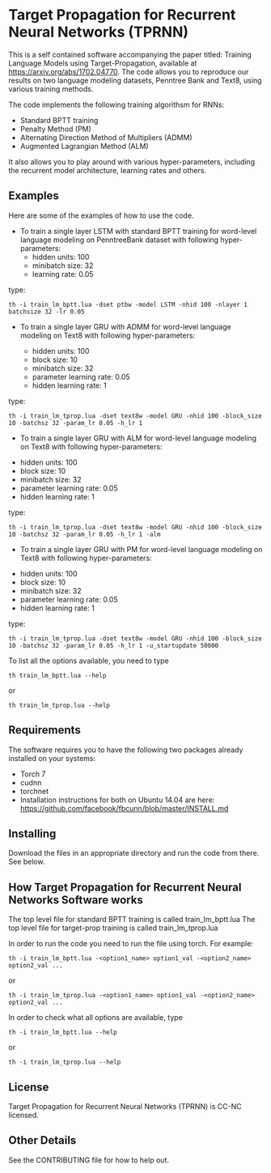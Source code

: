 # Target Propagation for Recurrent Neural Networks (TPRNN)

This is a self contained software accompanying the paper titled: Training
Language Models using Target-Propagation, available at https://arxiv.org/abs/1702.04770.
The code allows you to reproduce our results on two language modeling
datasets, Penntree Bank and Text8, using various training methods.


The code implements the following training algorithsm for RNNs:

- Standard BPTT training
- Penalty Method (PM)
- Alternating Direction Method of Multipliers (ADMM)
- Augmented Lagrangian Method (ALM)

It also allows you to play around with various hyper-parameters,
including the recurrent model architecture, learning rates and others.

## Examples
Here are some of the examples of how to use the code.

* To train a single layer LSTM with standard BPTT training for word-level language modeling on PenntreeBank dataset with following hyper-parameters:
  - hidden units: 100
  - minibatch size: 32
  - learning rate: 0.05

type:
```
th -i train_lm_bptt.lua -dset ptbw -model LSTM -nhid 100 -nlayer 1 batchsize 32 -lr 0.05
```

* To train a single layer GRU with ADMM for word-level language modeling on
Text8 with following hyper-parameters:

  - hidden units: 100
  - block size: 10
  - minibatch size: 32
  - parameter learning rate: 0.05
  - hidden learning rate: 1

type:
```
th -i train_lm_tprop.lua -dset text8w -model GRU -nhid 100 -block_size 10 -batchsz 32 -param_lr 0.05 -h_lr 1
```

* To train a single layer GRU with ALM for word-level language modeling on
Text8 with following hyper-parameters:
- hidden units: 100
- block size: 10
- minibatch size: 32
- parameter learning rate: 0.05
- hidden learning rate: 1

type:
```
th -i train_lm_tprop.lua -dset text8w -model GRU -nhid 100 -block_size 10 -batchsz 32 -param_lr 0.05 -h_lr 1 -alm
```

* To train a single layer GRU with PM for word-level language modeling on
Text8 with following hyper-parameters:
- hidden units: 100
- block size: 10
- minibatch size: 32
- parameter learning rate: 0.05
- hidden learning rate: 1

type:
```
th -i train_lm_tprop.lua -dset text8w -model GRU -nhid 100 -block_size 10 -batchsz 32 -param_lr 0.05 -h_lr 1 -u_startupdate 50000
```

To list all the options available, you need to type
```
th train_lm_bptt.lua --help
```
or

```
th train_lm_tprop.lua --help
```


## Requirements
The software requires you to have the following two packages already
installed on your systems:

- Torch 7
- cudnn
- torchnet
- Installation instructions for both on Ubuntu 14.04 are here: https://github.com/facebook/fbcunn/blob/master/INSTALL.md


## Installing
Download the files in an appropriate directory and run the code from there. See below.


## How Target Propagation for Recurrent Neural Networks Software works
The top level file for standard BPTT training is called train_lm_bptt.lua
The top level file for target-prop training is called train_lm_tprop.lua

In order to run the code you need to run the file using torch. For example:

```
th -i train_lm_bptt.lua -<option1_name> option1_val -<option2_name> option2_val ...
```
or

```
th -i train_lm_tprop.lua -<option1_name> option1_val -<option2_name> option2_val ...
```

In order to check what all options are available, type

```
th -i train_lm_bptt.lua --help
```
or

```
th -i train_lm_tprop.lua --help
```


## License
Target Propagation for Recurrent Neural Networks (TPRNN) is CC-NC licensed.


## Other Details
See the CONTRIBUTING file for how to help out.
